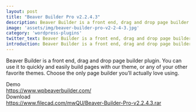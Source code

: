 ```yaml
---
layout: post
title: "Beaver Builder Pro v2.2.4.3"
description: Beaver Builder is a front end, drag and drop page builder plugin.
image: 'assets/img/beaver-builder-pro-v2-2-4-3.jpg'
category: 'wordpress-plugins'
twitter_text: Beaver Builder is a front end, drag and drop page builder plugin.
introduction: Beaver Builder is a front end, drag and drop page builder plugin. You can use it to quickly and easily build pages with our theme, or any of your other favorite themes. Choose the only page builder you’ll actually love using.
---
```

Beaver Builder is a front end, drag and drop page builder plugin. You can use it to quickly and easily build pages with our theme, or any of your other favorite themes. Choose the only page builder you’ll actually love using.

Demo <br>
https://www.wpbeaverbuilder.com/
<br>
Download <br>
https://www.filecad.com/mwQU/Beaver-Builder-Pro-v2.2.4.3.rar
